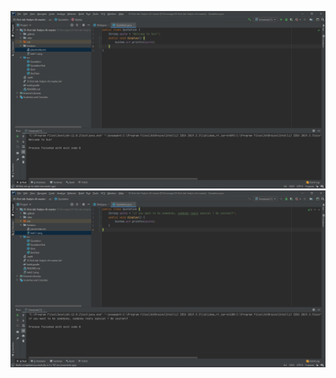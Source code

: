 ![task2.1](https://github.com/ppc-ntu-khpi/35-first-lab-Vadym-Al/blob/master/Solution/task2.1.png)
![task2.2](https://github.com/ppc-ntu-khpi/35-first-lab-Vadym-Al/blob/master/Solution/task2.2.png)